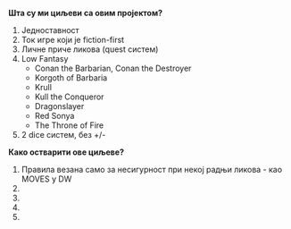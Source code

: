 **Шта су ми циљеви са овим пројектом?**
  1. Једноставност
  2. Ток игре који је fiction-first
  3. Личне приче ликова (quest систем)
  4. Low Fantasy
     * Conan the Barbarian, Conan the Destroyer
     * Korgoth of Barbaria
     * Krull
     * Kull the Conqueror
     * Dragonslayer
     * Red Sonya
     * The Throne of Fire
  5. 2 dice систем, без +/-

**Како остварити ове циљеве?**
  1. Правила везана само за несигурност при некој радњи ликова - као MOVES у DW
  2. 
  3.
  4.
  5.
